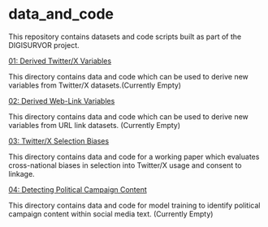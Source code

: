 # data_and_code
This repository contains datasets and code scripts built as part of the DIGISURVOR project. 

[01: Derived Twitter/X Variables](https://github.com/digisurvor/data_and_code/tree/main/twitter_derived_variables) 

This directory contains data and code which can be used to derive new variables from Twitter/X datasets.(Currently Empty)

[02: Derived Web-Link Variables](https://github.com/digisurvor/data_and_code/tree/main/web_link_derived_variables)

This directory contains data and code which can be used to derive new variables from URL link datasets. (Currently Empty)

[03: Twitter/X Selection Biases](https://github.com/digisurvor/data_and_code/tree/main/twitter_selection_bias)

This directory contains data and code for a working paper which evaluates cross-national biases in selection into Twitter/X usage and consent to linkage. 

[04: Detecting Political Campaign Content](https://github.com/digisurvor/data_and_code/tree/main/identifying_political_campaign_content)

This directory contains data and code for model training to identify political campaign content within social media text. (Currently Empty)
